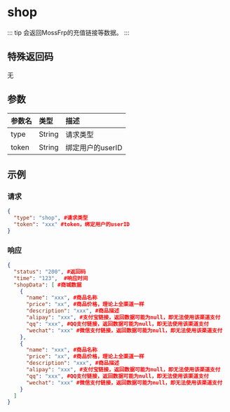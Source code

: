 # shop

::: tip
会返回MossFrp的充值链接等数据。
:::

## 特殊返回码
无

## 参数
| 参数名 |类型|描述|
|:--- |:--- |:--- |
| type | String |请求类型|
| token | String |绑定用户的userID|

## 示例

### 请求
```` json
{
  "type": "shop", #请求类型
  "token": "xxx" #token，绑定用户的userID
}
````
### 响应
```` json
{
  "status": "200", #返回码
  "time": "123",  #响应时间
  "shopData": [ #商城数据
    {
      "name": "xxx", #商品名称
      "price": "xx", #商品价格，理论上全渠道一样
      "description": "xxx", #商品描述
      "alipay": "xxx", #支付宝链接，返回数据可能为null，即无法使用该渠道支付
      "qq": "xxx", #QQ支付链接，返回数据可能为null，即无法使用该渠道支付
      "wechat": "xxx" #微信支付链接，返回数据可能为null，即无法使用该渠道支付
    },
    {
      "name": "xxx", #商品名称
      "price": "xx", #商品价格，理论上全渠道一样
      "description": "xxx", #商品描述
      "alipay": "xxx", #支付宝链接，返回数据可能为null，即无法使用该渠道支付
      "qq": "xxx", #QQ支付链接，返回数据可能为null，即无法使用该渠道支付
      "wechat": "xxx" #微信支付链接，返回数据可能为null，即无法使用该渠道支付
    }
  ]
}
````